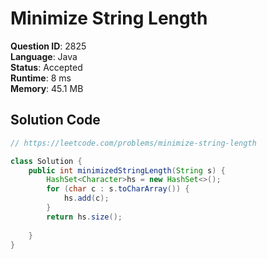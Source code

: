 # Minimize String Length

**Question ID**: 2825  
**Language**: Java  
**Status**: Accepted  
**Runtime**: 8 ms  
**Memory**: 45.1 MB  

## Solution Code
```java
// https://leetcode.com/problems/minimize-string-length

class Solution {
    public int minimizedStringLength(String s) {
        HashSet<Character>hs = new HashSet<>();
        for (char c : s.toCharArray()) {
            hs.add(c);
        }
        return hs.size();
        
    }
}
```
